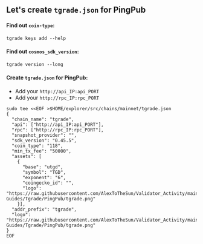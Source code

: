 ## Let's create `tgrade.json` for PingPub
#### Find out `coin-type`:
```
tgrade keys add --help
```
#### Find out `cosmos_sdk_version`:
```
tgrade version --long
```
#### Create `tgrade.json` for PingPub:
- Add your `http://api_IP:api_PORT`
- Add your `http://rpc_IP:rpc_PORT`
```
sudo tee <<EOF >$HOME/explorer/src/chains/mainnet/tgrade.json
{
  "chain_name": "tgrade",
  "api": ["http://api_IP:api_PORT"],
  "rpc": ["http://rpc_IP:rpc_PORT"],
  "snapshot_provider": "",
  "sdk_version": "0.45.5",
  "coin_type": "118",
  "min_tx_fee": "50000",
  "assets": [
    {
      "base": "utgd",
      "symbol": "TGD",
      "exponent": "6",
      "coingecko_id": "",
      "logo": "https://raw.githubusercontent.com/AlexToTheSun/Validator_Activity/main/Mainnet-Guides/Tgrade/PingPub/tgrade.png"
    }],
  "addr_prefix": "tgrade",
  "logo": "https://raw.githubusercontent.com/AlexToTheSun/Validator_Activity/main/Mainnet-Guides/Tgrade/PingPub/tgrade.png"
}
EOF
```
